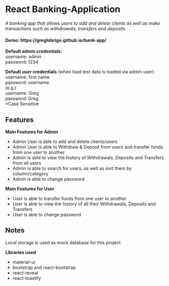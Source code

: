 # React Banking-Application  

*A banking app that allows users to add and delete clients as well as make transactions such as withdrawals, transfers and deposits.*

<h4> Demo: https://greglobrigo.github.io/bank-app/ </h4>

<b>Default admin credentials:</b> <br>
username: admin<br>
password: 1234 <br>

<b>Default user credentials</b> (when load test data is loaded via admin user) <br>
username: first name <br>
password: username <br>
(e.g.) <br>
username: Greg <br>
password: Greg <br>
*Case Sensitive <br>

## Features
<section> 
<b>Main Features for Admin </b>
<ul>
<li>Admin User is able to add and delete clients/users</li>
<li>Admin User is able to Withdraw & Deposit from users and transfer funds from one user to another</li>
<li> Admin is able to view the history of Withdrawals, Deposits and Transfers from all users</li>
<li>Admin is able to search for users, as well as sort them by column/category</li>
<li> Admin is able to change password</li>
</ul>
</section>

<section> 
<b>Main Features for User </b>
<ul>
<li>User is able to transfer funds from one user to another</li>
<li>User is able to view the history of all their Withdrawals, Deposits and Transfers</li>
<li> User is able to change password</li>
</ul>
</section>

## Notes
Local storage is used as mock database for this project

<section> 
<b>Libraries used </b>
<ul>
<li>material-ui</li>
<li>bootstrap and react-bootstrap</li>
<li> react-reveal</li>
<li> react-toastify </li>
</ul>
</section>